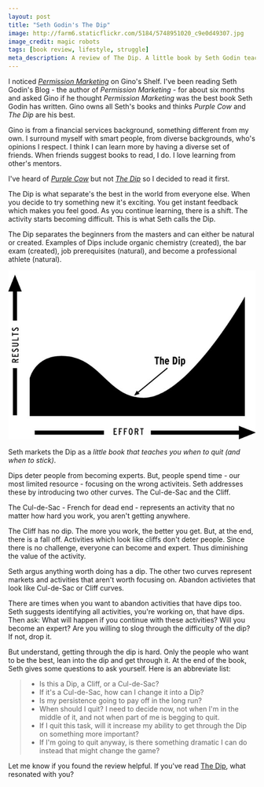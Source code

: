 ```yaml
---
layout: post
title: "Seth Godin's The Dip"
image: http://farm6.staticflickr.com/5184/5748951020_c9e0d49307.jpg
image_credit: magic robots
tags: [book review, lifestyle, struggle]
meta_description: A review of The Dip. A little book by Seth Godin teaching you when to quit.
---
```


I noticed _[Permission Marketing][2]_ on Gino's Shelf. I've been reading Seth Godin's Blog - the author of _Permission Marketing_ - for about six months and asked Gino if he thought _Permission Marketing_ was the best book Seth Godin has written. Gino owns all Seth's books and thinks _Purple Cow_ and _The Dip_ are his best.

Gino is from a financial services background, something different from my own. I surround myself with smart people, from diverse backgrounds, who's opinions I respect. I think I can learn more by having a diverse set of friends. When friends suggest books to read, I do. I love learning from other's mentors.

I've heard of _[Purple Cow][3]_ but not _[The Dip][1]_  so I decided to read it first.

The Dip is what separate's the best in the world from everyone else. When you decide to try something new it's exciting. You get instant feedback which makes you feel good. As you continue learning, there is a shift. The activity starts becoming difficult. This is what Seth calls the Dip.

The Dip separates the beginners from the masters and can either be natural or created. Examples of Dips include organic chemistry (created), the bar exam (created), job prerequisites (natural), and become a professional athlete (natural).

![Tbe Dip](/assets/images/seth-godin-the-dip.jpg)

Seth markets the Dip as a _little book that teaches you when to quit (and when to stick)_.

Dips deter people from becoming experts. But, people spend time - our most limited resource - focusing on the wrong activiteis. Seth addresses these by introducing two other curves. The Cul-de-Sac and the Cliff. 

The Cul-de-Sac - French for dead end - represents an activity that no matter how hard you work, you aren't getting anywhere.

The Cliff has no dip. The more you work, the better you get. But, at the end, there is a fall off. Activities which look like cliffs don't deter people. Since there is no challenge, everyone can become and expert. Thus diminishing the value of the activity.

Seth argus anything worth doing has a dip. The other two curves represent markets and activities that aren't worth focusing on. Abandon activietes that look like Cul-de-Sac or Cliff curves.

There are times when you want to abandon activities that have dips too. Seth suggests identifying all activities, you're working on, that have dips. Then ask: What will happen if you continue with these activities? Will you become an expert? Are you willing to slog through the difficulty of the dip? If not, drop it.

But understand, getting through the dip is hard. Only the people who want to be the best, lean into the dip and get through it. At the end of the book, Seth gives some questions to ask yourself. Here is an abbreviate list:

> * Is this a Dip, a Cliff, or a Cul-de-Sac?
> * If it's a Cul-de-Sac, how can I change it into a Dip?
> * Is my persistence going to pay off in the long run?
> * When should I quit? I need to decide now, not when I'm in the middle of it, and not when part of me is begging to quit.
> * If I quit this task, will it increase my ability to get through the Dip on something more important?
> * If I'm going to quit anyway, is there something dramatic I can do instead that might change the game?

Let me know if you found the review helpful. If you've read [The Dip][1], what resonated with you?

[1]: http://amzn.to/10sNFaK "The Dip"
[2]: http://amzn.to/VYfmBs "Permission Marketing"
[3]: http://amzn.to/UXBmNr "Purple Cow"
